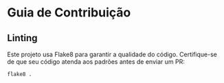 # Guia de Contribuição

## Linting

Este projeto usa Flake8 para garantir a qualidade do código. Certifique-se de que seu código atenda aos padrões antes de enviar um PR:

```bash
flake8 .
